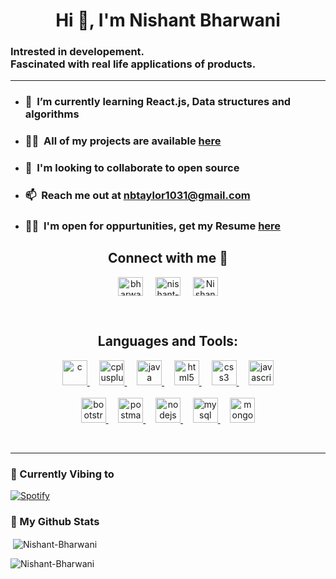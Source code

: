 <h1 align="center">Hi 👋, I'm Nishant Bharwani </h1>

<h3>Intrested in developement. <br>
Fascinated with real life applications of products.</h3>

<hr>

- ### 🌱 &nbsp;I’m currently learning **React.js, Data structures and algorithms**

- ### 👨‍💻&nbsp; All of my projects are available [here](https://github.com/Nishant-Bharwani)

- ### 👯&nbsp; I'm looking to collaborate to open source

- ### 📫&nbsp; Reach me out at <a href="mailto:nbtaylor1031@gmail.com"><b>nbtaylor1031@gmail.com</b></a>

- ### 👨‍💼&nbsp; I'm open for oppurtunities, get my Resume [here](https://raw.githubusercontent.com/Nishant-Bharwani/Resume/master/Resume.pdf)

<h2 align="center">Connect with me 🤝 <br> </h2>
<p align="center">
<a href="https://raw.githubusercontent.com/rahuldkjain/github-profile-readme-generator/master/src/images/icons/Social/instagram.svg" target="blank"><img align="center" src="https://raw.githubusercontent.com/rahuldkjain/github-profile-readme-generator/master/src/images/icons/Social/instagram.svg" alt="bharwaninishant" height="30" width="40" /></a>  &nbsp &nbsp
<a href="https://www.linkedin.com/in/nishant-bharwani/" target="blank"><img align="center" src="https://raw.githubusercontent.com/rahuldkjain/github-profile-readme-generator/master/src/images/icons/Social/linked-in-alt.svg" alt="nishant-bharwani" height="30" width="40" /></a>  &nbsp &nbsp
<a href="https://twitter.com/NishantBharwan3" target="blank"><img align="center" src="https://raw.githubusercontent.com/rahuldkjain/github-profile-readme-generator/master/src/images/icons/Social/twitter.svg" alt="NishantBharwan3" height="30" width="40" /></a>

</p>
<br>
<h2 align="center">Languages and Tools:</h2>

<p align="center"> </a> <a href="https://www.cprogramming.com/" target="_blank" rel="noreferrer"> <img src="https://raw.githubusercontent.com/rahuldkjain/github-profile-readme-generator/master/src/images/icons/ProgrammingLanguages/c.svg" alt="c" width="40" height="40"/> </a> &nbsp &nbsp <a href="https://cplusplus.com/" target="_blank" rel="noreferrer"> <img src="https://raw.githubusercontent.com/rahuldkjain/github-profile-readme-generator/master/src/images/icons/ProgrammingLanguages/cpp.svg" alt="cplusplus" width="40" height="40"/> </a>  &nbsp &nbsp <a href="https://www.java.com/" target="_blank" rel="noreferrer"> <img src="https://raw.githubusercontent.com/rahuldkjain/github-profile-readme-generator/master/src/images/icons/ProgrammingLanguages/java.svg" alt="java" width="40" height="40"/> </a> &nbsp &nbsp
<a href="https://www.w3.org/html/" target="_blank" rel="noreferrer"> <img src="https://raw.githubusercontent.com/rahuldkjain/github-profile-readme-generator/master/src/images/icons/FrontendDevelopment/html.svg" alt="html5" width="40" height="40"/> </a> &nbsp &nbsp <a href="https://www.w3schools.com/css/" target="_blank" rel="noreferrer"> <img src="https://raw.githubusercontent.com/rahuldkjain/github-profile-readme-generator/master/src/images/icons/FrontendDevelopment/css.svg" alt="css3" width="40" height="40"/> </a> &nbsp &nbsp <a href="https://developer.mozilla.org/en-US/docs/Web/JavaScript" target="_blank" rel="noreferrer"> <img src="https://raw.githubusercontent.com/rahuldkjain/github-profile-readme-generator/master/src/images/icons/ProgrammingLanguages/javascript.svg" alt="javascript" width="40" height="40"/> </a> <br> <br>
<a href="https://getbootstrap.com" target="_blank" rel="noreferrer"> <img src="https://raw.githubusercontent.com/rahuldkjain/github-profile-readme-generator/master/src/images/icons/FrontendDevelopment/bootstrap.svg" alt="bootstrap" width="40" height="40"/> </a> &nbsp &nbsp <a href="https://postman.com" target="_blank" rel="noreferrer"> <img src="https://www.vectorlogo.zone/logos/getpostman/getpostman-icon.svg" alt="postman" width="40" height="40"/> </a> &nbsp &nbsp
<a href="https://nodejs.org" target="_blank" rel="noreferrer"> <img src="https://raw.githubusercontent.com/rahuldkjain/github-profile-readme-generator/master/src/images/icons/BackendDevelopment/nodejs.svg" alt="nodejs" width="40" height="40"/> </a> &nbsp &nbsp <a href="https://www.mysql.com/" target="_blank" rel="noreferrer"> <img src="https://raw.githubusercontent.com/rahuldkjain/github-profile-readme-generator/master/src/images/icons/Database/mysql.svg" alt="mysql" width="40" height="40"/> </a> &nbsp &nbsp
<a href="https://www.mongodb.com/" target="_blank" rel="noreferrer"> <img src="https://raw.githubusercontent.com/rahuldkjain/github-profile-readme-generator/master/src/images/icons/Database/mongodb.svg" alt="mongodb" width="40" height="40"/> </a>
</p>
<br>
<hr>

### 🎵 Currently Vibing to

[![Spotify](https://novatorem-topaz-ten.vercel.app/api/spotify)](https://open.spotify.com/user/sofsg2qp16sga6nqor8tkd2xs)

### 👀 My Github Stats

<p>&nbsp;<img align="center" src="https://github-readme-stats.vercel.app/api?username=Nishant-Bharwani&show_icons=true&locale=en&theme=onedark" alt="Nishant-Bharwani" /></p>

<p><img align="center" src="https://github-readme-streak-stats.herokuapp.com/?user=Nishant-Bharwani&theme=onedark" alt="Nishant-Bharwani" /></p>
